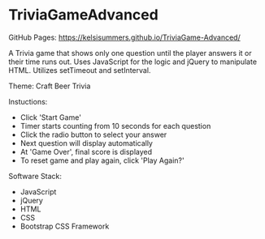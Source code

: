 # TriviaGameAdvanced

GitHub Pages: https://kelsisummers.github.io/TriviaGame-Advanced/

A Trivia game that shows only one question until the player answers it or their time runs out. Uses JavaScript for the logic and jQuery to manipulate HTML. Utilizes setTimeout and setInterval.

Theme: Craft Beer Trivia

Instuctions:
  - Click 'Start Game'
  - Timer starts counting from 10 seconds for each question
  - Click the radio button to select your answer
  - Next question will display automatically
  - At 'Game Over', final score is displayed
  - To reset game and play again, click 'Play Again?'
  
Software Stack:
  - JavaScript
  - jQuery
  - HTML
  - CSS
  - Bootstrap CSS Framework
